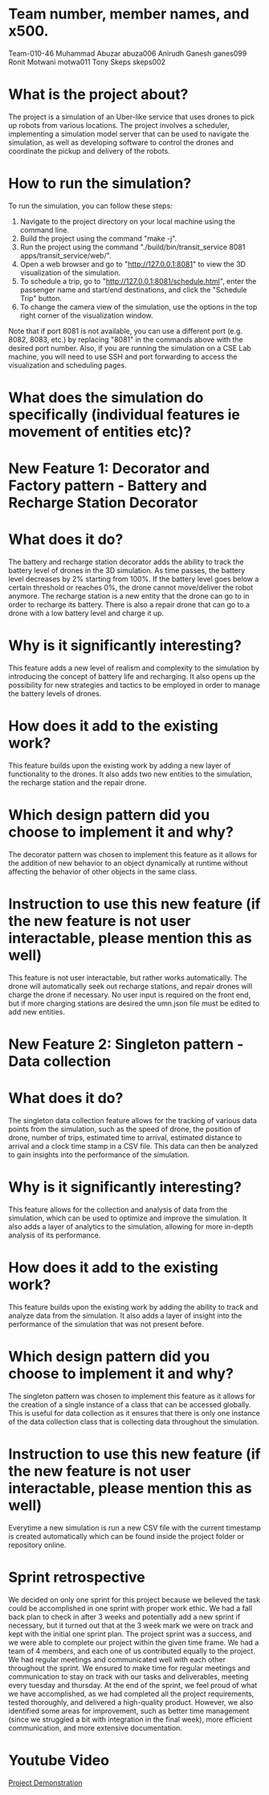 # Team number, member names, and x500.

Team-010-46
Muhammad Abuzar abuza006 
Anirudh Ganesh  ganes099
Ronit Motwani   motwa011
Tony Skeps      skeps002

# What is the project about? 

The project is a simulation of an Uber-like service that uses drones to pick up robots from various locations. The project involves a scheduler, implementing a simulation model server that can be used to navigate the simulation, as well as developing software to control the drones and coordinate the pickup and delivery of the robots.


# How to run the simulation?

To run the simulation, you can follow these steps:

1. Navigate to the project directory on your local machine using the command line.
2. Build the project using the command "make -j".
3. Run the project using the command "./build/bin/transit_service 8081 apps/transit_service/web/".
4. Open a web browser and go to "http://127.0.0.1:8081" to view the 3D visualization of the simulation.
5. To schedule a trip, go to "http://127.0.0.1:8081/schedule.html", enter the passenger name and start/end destinations, and click the "Schedule Trip" button.
6. To change the camera view of the simulation, use the options in the top right corner of the visualization window.

Note that if port 8081 is not available, you can use a different port (e.g. 8082, 8083, etc.) by replacing "8081" in the commands above with the desired port number. Also, if you are running the simulation on a CSE Lab machine, you will need to use SSH and port forwarding to access the visualization and scheduling pages.

# What does the simulation do specifically (individual features ie movement of entities etc)?

# New Feature 1: Decorator and Factory pattern - Battery and Recharge Station Decorator

# What does it do?

The battery and recharge station decorator adds the ability to track the battery level of drones in the 3D simulation. As time passes, the battery level decreases by 2% starting from 100%. If the battery level goes below a certain threshold or reaches 0%, the drone cannot move/deliver the robot anymore. The recharge station is a new entity that the drone can go to in order to recharge its battery. There is also a repair drone that can go to a drone with a low battery level and charge it up.

# Why is it significantly interesting?

This feature adds a new level of realism and complexity to the simulation by introducing the concept of battery life and recharging. It also opens up the possibility for new strategies and tactics to be employed in order to manage the battery levels of drones.

# How does it add to the existing work? 

This feature builds upon the existing work by adding a new layer of functionality to the drones. It also adds two new entities to the simulation, the recharge station and the repair drone.

# Which design pattern did you choose to implement it and why? 

The decorator pattern was chosen to implement this feature as it allows for the addition of new behavior to an object dynamically at runtime without affecting the behavior of other objects in the same class.

# Instruction to use this new feature (if the new feature is not user interactable, please mention this as well)

This feature is not user interactable, but rather works automatically. The drone will automatically seek out recharge stations, and repair drones will charge the drone if necessary. No user input is required on the front end, but if more charging stations are desired the umn.json file must be edited to add new entities. 

# New Feature 2: Singleton pattern - Data collection

# What does it do?

The singleton data collection feature allows for the tracking of various data points from the simulation, such as the speed of drone, the position of drone, number of trips, estimated time to arrival, estimated distance to arrival and a clock time stamp in a CSV file. This data can then be analyzed to gain insights into the performance of the simulation.

# Why is it significantly interesting?

This feature allows for the collection and analysis of data from the simulation, which can be used to optimize and improve the simulation. It also adds a layer of analytics to the simulation, allowing for more in-depth analysis of its performance.

# How does it add to the existing work? 

This feature builds upon the existing work by adding the ability to track and analyze data from the simulation. It also adds a layer of insight into the performance of the simulation that was not present before.

# Which design pattern did you choose to implement it and why? 

The singleton pattern was chosen to implement this feature as it allows for the creation of a single instance of a class that can be accessed globally. This is useful for data collection as it ensures that there is only one instance of the data collection class that is collecting data throughout the simulation.

# Instruction to use this new feature (if the new feature is not user interactable, please mention this as well)

Everytime a new simulation is run a new CSV file with the current timestamp is created automatically which can be found inside the project folder or repository online. 

# Sprint retrospective

We decided on only one sprint for this project because we believed the task could be accomplished in one sprint with proper work ethic. We had a fall back plan to check in after 3 weeks and potentially add a new sprint if necessary, but it turned out that at the 3 week mark we were on track and kept with the initial one sprint plan. The project sprint was a success, and we were able to complete our project within the given time frame. We had a team of 4 members, and each one of us contributed equally to the project. We had regular meetings and communicated well with each other throughout the sprint. We ensured to make time for regular meetings and communication to stay on track with our tasks and deliverables, meeting every tuesday and thursday. At the end of the sprint, we feel proud of what we have accomplished, as we had completed all the project requirements, tested thoroughly, and delivered a high-quality product. However, we also identified some areas for improvement, such as better time management (since we struggled a bit with integration in the final week), more efficient communication, and more extensive documentation. 

# Youtube Video
[Project Demonstration](https://youtu.be/X0MGkpj477A)
